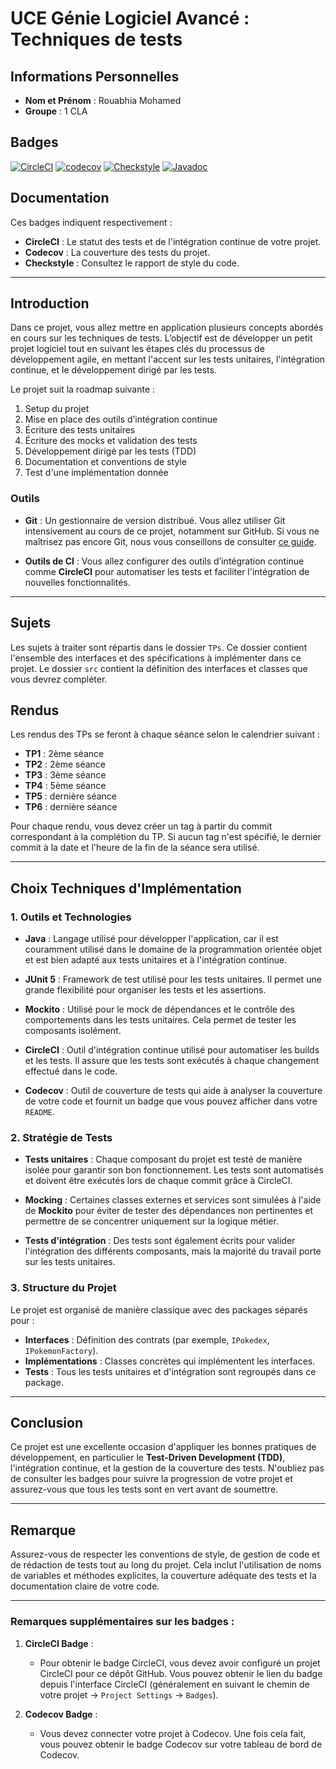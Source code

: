 # UCE Génie Logiciel Avancé : Techniques de tests

## Informations Personnelles

- **Nom et Prénom** : Rouabhia Mohamed
- **Groupe** : 1 CLA

## Badges
[![CircleCI](https://circleci.com/gh/rouabhiamohamed/ceri-m1-techniques-de-test.svg?style=shield)](https://circleci.com/gh/rouabhiamohamed/ceri-m1-techniques-de-test)
[![codecov](https://codecov.io/gh/rouabhiamohamed/ceri-m1-techniques-de-test/graph/badge.svg?token=WSX5HZDM4U)](https://codecov.io/gh/rouabhiamohamed/ceri-m1-techniques-de-test)
[![Checkstyle](https://img.shields.io/badge/Checkstyle-Report-blue)](https://rouabhiamohamed.github.io/ceri-m1-techniques-de-test/checkstyle/checkstyle.html)
[![Javadoc](https://img.shields.io/badge/Javadoc-Link-blue)](https://rouabhiamohamed.github.io/ceri-m1-techniques-de-test/apidocs)
## Documentation


Ces badges indiquent respectivement :

- **CircleCI** : Le statut des tests et de l'intégration continue de votre projet.
- **Codecov** : La couverture des tests du projet.
- **Checkstyle** : Consultez le rapport de style du code.
---

## Introduction

Dans ce projet, vous allez mettre en application plusieurs concepts abordés en cours sur les techniques de tests. L’objectif est de développer un petit projet logiciel tout en suivant les étapes clés du processus de développement agile, en mettant l'accent sur les tests unitaires, l'intégration continue, et le développement dirigé par les tests.

Le projet suit la roadmap suivante :

1. Setup du projet
2. Mise en place des outils d’intégration continue
3. Écriture des tests unitaires
4. Écriture des mocks et validation des tests
5. Développement dirigé par les tests (TDD)
6. Documentation et conventions de style
7. Test d'une implémentation donnée

### Outils

- **Git** : Un gestionnaire de version distribué. Vous allez utiliser Git intensivement au cours de ce projet, notamment sur GitHub. Si vous ne maîtrisez pas encore Git, nous vous conseillons de consulter [ce guide](http://rogerdudler.github.io/git-guide/).

- **Outils de CI** : Vous allez configurer des outils d’intégration continue comme **CircleCI** pour automatiser les tests et faciliter l'intégration de nouvelles fonctionnalités.

---

## Sujets

Les sujets à traiter sont répartis dans le dossier `TPs`. Ce dossier contient l'ensemble des interfaces et des spécifications à implémenter dans ce projet. Le dossier `src` contient la définition des interfaces et classes que vous devrez compléter.

## Rendus

Les rendus des TPs se feront à chaque séance selon le calendrier suivant :

- **TP1** : 2ème séance
- **TP2** : 2ème séance
- **TP3** : 3ème séance
- **TP4** : 5ème séance
- **TP5** : dernière séance
- **TP6** : dernière séance

Pour chaque rendu, vous devez créer un tag à partir du commit correspondant à la complétion du TP. Si aucun tag n'est spécifié, le dernier commit à la date et l'heure de la fin de la séance sera utilisé.

---

## Choix Techniques d'Implémentation

### 1. **Outils et Technologies**

- **Java** : Langage utilisé pour développer l'application, car il est couramment utilisé dans le domaine de la programmation orientée objet et est bien adapté aux tests unitaires et à l'intégration continue.

- **JUnit 5** : Framework de test utilisé pour les tests unitaires. Il permet une grande flexibilité pour organiser les tests et les assertions.

- **Mockito** : Utilisé pour le mock de dépendances et le contrôle des comportements dans les tests unitaires. Cela permet de tester les composants isolément.

- **CircleCI** : Outil d'intégration continue utilisé pour automatiser les builds et les tests. Il assure que les tests sont exécutés à chaque changement effectué dans le code.

- **Codecov** : Outil de couverture de tests qui aide à analyser la couverture de votre code et fournit un badge que vous pouvez afficher dans votre `README`.

### 2. **Stratégie de Tests**

- **Tests unitaires** : Chaque composant du projet est testé de manière isolée pour garantir son bon fonctionnement. Les tests sont automatisés et doivent être exécutés lors de chaque commit grâce à CircleCI.

- **Mocking** : Certaines classes externes et services sont simulées à l'aide de **Mockito** pour éviter de tester des dépendances non pertinentes et permettre de se concentrer uniquement sur la logique métier.

- **Tests d'intégration** : Des tests sont également écrits pour valider l'intégration des différents composants, mais la majorité du travail porte sur les tests unitaires.

### 3. **Structure du Projet**

Le projet est organisé de manière classique avec des packages séparés pour :

- **Interfaces** : Définition des contrats (par exemple, `IPokedex`, `IPokemonFactory`).
- **Implémentations** : Classes concrètes qui implémentent les interfaces.
- **Tests** : Tous les tests unitaires et d'intégration sont regroupés dans ce package.

---

## Conclusion

Ce projet est une excellente occasion d'appliquer les bonnes pratiques de développement, en particulier le **Test-Driven Development (TDD)**, l'intégration continue, et la gestion de la couverture des tests. N'oubliez pas de consulter les badges pour suivre la progression de votre projet et assurez-vous que tous les tests sont en vert avant de soumettre.

---

## Remarque

Assurez-vous de respecter les conventions de style, de gestion de code et de rédaction de tests tout au long du projet. Cela inclut l'utilisation de noms de variables et méthodes explicites, la couverture adéquate des tests et la documentation claire de votre code.

---

### Remarques supplémentaires sur les badges :

1. **CircleCI Badge** :
    - Pour obtenir le badge CircleCI, vous devez avoir configuré un projet CircleCI pour ce dépôt GitHub. Vous pouvez obtenir le lien du badge depuis l'interface CircleCI (généralement en suivant le chemin de votre projet → `Project Settings` → `Badges`).

2. **Codecov Badge** :
    - Vous devez connecter votre projet à Codecov. Une fois cela fait, vous pouvez obtenir le badge Codecov sur votre tableau de bord de Codecov.
